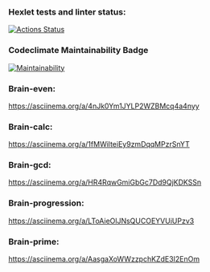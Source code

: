 ### Hexlet tests and linter status:
[![Actions Status](https://github.com/tropnikov/frontend-project-44/workflows/hexlet-check/badge.svg)](https://github.com/tropnikov/frontend-project-44/actions)

### Codeclimate Maintainability Badge
[![Maintainability](https://api.codeclimate.com/v1/badges/854452a78bfe2499684d/maintainability)](https://codeclimate.com/github/tropnikov/frontend-project-44/maintainability)

### Brain-even:

https://asciinema.org/a/4nJk0Ym1JYLP2WZBMcq4a4nyy

### Brain-calc:

https://asciinema.org/a/1fMWilteiEy9zmDqqMPzrSnYT

### Brain-gcd:

https://asciinema.org/a/HR4RqwGmiGbGc7Dd9QjKDKSSn

### Brain-progression:

https://asciinema.org/a/LToAieOlJNsQUCOEYVUiUPzv3

### Brain-prime:

https://asciinema.org/a/AasgaXoWWzzpchKZdE3I2EnOm

